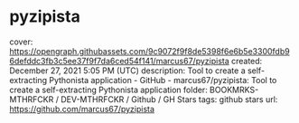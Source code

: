 # pyzipista

cover: https://opengraph.githubassets.com/9c9072f9f8de5398f6e6b5e3300fdb96defddc3fb3c5ee37f9f7da6ced54f141/marcus67/pyzipista
created: December 27, 2021 5:05 PM (UTC)
description: Tool to create a self-extracting Pythonista application - GitHub - marcus67/pyzipista: Tool to create a self-extracting Pythonista application
folder: BOOKMRKS-MTHRFCKR / DEV-MTHRFCKR / Github / GH Stars
tags: github stars
url: https://github.com/marcus67/pyzipista